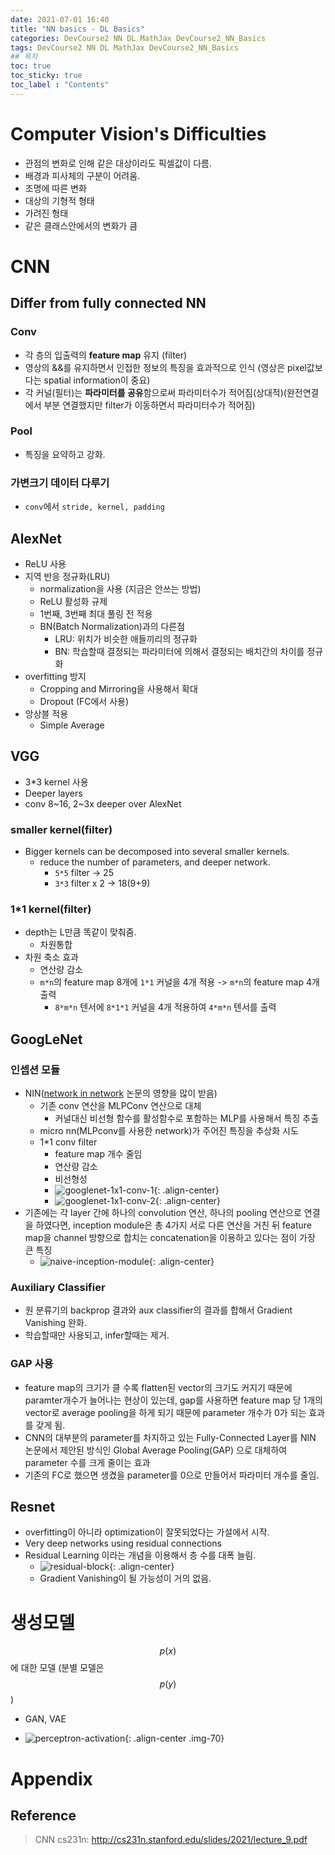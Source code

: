 ```yaml
---
date: 2021-07-01 16:40
title: "NN basics - DL Basics"
categories: DevCourse2 NN DL MathJax DevCourse2_NN_Basics
tags: DevCourse2 NN DL MathJax DevCourse2_NN_Basics
## 목차
toc: true  
toc_sticky: true 
toc_label : "Contents"
---
```


# Computer Vision's Difficulties
- 관점의 변화로 인해 같은 대상이라도 픽셀값이 다름.  
- 배경과 피사체의 구분이 어려움. 
- 조명에 따른 변화
- 대상의 기형적 형태
- 가려진 형태
- 같은 클래스안에서의 변화가 큼

# CNN
## Differ from fully connected NN
### Conv
- 각 층의 입출력의 **feature map** 유지 (filter)
- 영상의 &&를 유지하면서 인접한 정보의 특징을 효과적으로 인식 (영상은 pixel값보다는 spatial information이 중요)
- 각 커널(필터)는 **파라미터를 공유**함으로써 파라미터수가 적어짐(상대적)(완전연결에서 부분 연결했지만 filter가 이동하면서 파라미터수가 적어짐)
### Pool
- 특징을 요약하고 강화.
### 가변크기 데이터 다루기
- `conv`에서 `stride, kernel, padding`

## AlexNet
- ReLU 사용
- 지역 반응 정규화(LRU)
    - normalization을 사용 (지금은 안쓰는 방법)
    - ReLU 활성화 규제
    - 1번째, 3번째 최대 풀링 전 적용
    - BN(Batch Normalization)과의 다른점
        - LRU: 위치가 비슷한 애들끼리의 정규화
        - BN: 학습할때 결정되는 파라미터에 의해서 결정되는 배치간의 차이를 정규화
- overfitting 방지
    - Cropping and Mirroring을 사용해서 확대
    - Dropout (FC에서 사용)
- 앙상블 적용
    - Simple Average

## VGG
- 3*3 kernel 사용
- Deeper layers
- conv 8~16, 2~3x deeper over AlexNet

### smaller kernel(filter)
- Bigger kernels can be decomposed into several smaller kernels.
    - reduce the number of parameters, and deeper network.
        - `5*5` filter -> 25
        - `3*3` filter x 2 -> 18(9+9)

### 1*1 kernel(filter)
- depth는 L만큼 똑같이 맞춰줌.
    - 차원통합
- 차원 축소 효과
    - 연산량 감소
    - `m*n`의 feature map 8개에 `1*1` 커널을 4개 적용 -> `m*n`의 feature map 4개 출력
        - `8*m*n` 텐서에 `8*1*1` 커널을 4개 적용하여 `4*m*n` 텐서를 출력

## GoogLeNet
### 인셉션 모듈
- NIN([network in network](https://arxiv.org/pdf/1312.4400.pdf) 논문의 영향을 많이 받음)
    - 기존 conv 연산을 MLPConv 연산으로 대체
        - 커널대신 비선형 함수를 활성함수로 포함하는 MLP를 사용해서 특징 추출
    - micro nn(MLPconv를 사용한 network)가 주어진 특징을 추상화 시도
    - 1*1 conv filter
        - feature map 개수 줄임
        - 연산량 감소
        - 비선형성
        - ![googlenet-1x1-conv-1](/assets/images/googlenet-1x1-conv-1.png){: .align-center}
        - ![googlenet-1x1-conv-2](/assets/images/googlenet-1x1-conv-2.png){: .align-center}  
- 기존에는 각 layer 간에 하나의 convolution 연산, 하나의 pooling 연산으로 연결을 하였다면, inception module은 총 4가지 서로 다른 연산을 거친 뒤 feature map을 channel 방향으로 합치는 concatenation을 이용하고 있다는 점이 가장 큰 특징
    - ![naive-inception-module](/assets/images/naive-inception-module.png){: .align-center}  

### Auxiliary Classifier
- 원 분류기의 backprop 결과와 aux classifier의 결과를 합해서 Gradient Vanishing 완화.
- 학습할때만 사용되고, infer할때는 제거.  

### GAP 사용
- feature map의 크기가 클 수록 flatten된 vector의 크기도 커지기 때문에 paramter개수가 늘어나는 현상이 있는데, gap를 사용하면 feature map 당 1개의 vector로 average pooling을 하게 되기 때문에 parameter 개수가 0가 되는 효과를 갖게 됨.
- CNN의 대부분의 parameter를 차지하고 있는 Fully-Connected Layer를 NIN 논문에서 제안된 방식인 Global Average Pooling(GAP) 으로 대체하여 parameter 수를 크게 줄이는 효과
- 기존의 FC로 했으면 생겼을 parameter를 0으로 만들어서 파라미터 개수를 줄임.
    
## Resnet
- overfitting이 아니라 optimization이 잘못되었다는 가설에서 시작.
- Very deep networks using residual connections
- Residual Learning 이라는 개념을 이용해서 층 수를 대폭 늘림.
    - ![residual-block](/assets/images/residual-block.png){: .align-center}  
    - Gradient Vanishing이 될 가능성이 거의 없음.

# 생성모델
$$p(x)$$에 대한 모델 (분별 모델은 $$p(y)$$)

- GAN, VAE





- ![perceptron-activation](/assets/images/perceptron-activation.png){: .align-center .img-70}  

# Appendix
## Reference
> CNN cs231n: <http://cs231n.stanford.edu/slides/2021/lecture_9.pdf>  
